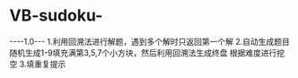 # VB-sudoku-

----1.0---
1.利用回溯法进行解题，遇到多个解时只返回第一个解
2.自动生成题目
    随机生成1-9填充满第3,5,7个小方块，然后利用回溯法生成终盘
    根据难度进行挖空
3.填重复提示


